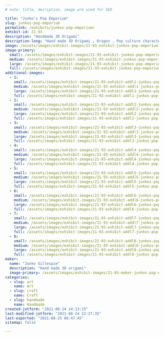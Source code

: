 ```yaml
---
# note: title, decription, image are used for SEO

title: "Junko's Pop Emporium"
slug: junkos-pop-emporium
permalink: /exhibits/junkos-pop-emporium/
exhibit-id: 21-93
description: "Handmade 3D Origami"
description-long: "Hand made 3D Origami , Dragon , Pop culture character "
image: /assets/images/exhibit-images/21-93-exhibit-junkos-pop-emporium-img-0889-2-large.JPG
image-primary: 
  small: /assets/images/exhibit-images/21-93-exhibit-junkos-pop-emporium-img-0889-2-small.JPG
  medium: /assets/images/exhibit-images/21-93-exhibit-junkos-pop-emporium-img-0889-2-medium.JPG
  large: /assets/images/exhibit-images/21-93-exhibit-junkos-pop-emporium-img-0889-2-large.JPG
  full: /assets/images/exhibit-images/21-93-exhibit-junkos-pop-emporium-img-0889-2-full.JPG
additional-images: 
  - 1:
    small: /assets/images/exhibit-images/21-93-exhibit-addl1-junkos-pop-emporium-20171020-192443-small.jpg
    medium: /assets/images/exhibit-images/21-93-exhibit-addl1-junkos-pop-emporium-20171020-192443-medium.jpg
    large: /assets/images/exhibit-images/21-93-exhibit-addl1-junkos-pop-emporium-20171020-192443-large.jpg
    full: /assets/images/exhibit-images/21-93-exhibit-addl1-junkos-pop-emporium-20171020-192443-full.jpg
  - 2:
    small: /assets/images/exhibit-images/21-93-exhibit-addl2-junkos-pop-emporium-30741850-1774115065973505-49448625911966090-n-1-small.jpg
    medium: /assets/images/exhibit-images/21-93-exhibit-addl2-junkos-pop-emporium-30741850-1774115065973505-49448625911966090-n-1-medium.jpg
    large: /assets/images/exhibit-images/21-93-exhibit-addl2-junkos-pop-emporium-30741850-1774115065973505-49448625911966090-n-1-large.jpg
    full: /assets/images/exhibit-images/21-93-exhibit-addl2-junkos-pop-emporium-30741850-1774115065973505-49448625911966090-n-1-full.jpg
  - 3:
    small: /assets/images/exhibit-images/21-93-exhibit-addl3-junkos-pop-emporium-img-0847-small.JPG
    medium: /assets/images/exhibit-images/21-93-exhibit-addl3-junkos-pop-emporium-img-0847-medium.JPG
    large: /assets/images/exhibit-images/21-93-exhibit-addl3-junkos-pop-emporium-img-0847-large.JPG
    full: /assets/images/exhibit-images/21-93-exhibit-addl3-junkos-pop-emporium-img-0847-full.JPG
  - 4:
    small: /assets/images/exhibit-images/21-93-exhibit-addl4-junkos-pop-emporium-img-0909-2-small.JPG
    medium: /assets/images/exhibit-images/21-93-exhibit-addl4-junkos-pop-emporium-img-0909-2-medium.JPG
    large: /assets/images/exhibit-images/21-93-exhibit-addl4-junkos-pop-emporium-img-0909-2-large.JPG
    full: /assets/images/exhibit-images/21-93-exhibit-addl4-junkos-pop-emporium-img-0909-2-full.JPG
  - 5:
    small: /assets/images/exhibit-images/21-93-exhibit-addl5-junkos-pop-emporium-img-3496-small.JPG
    medium: /assets/images/exhibit-images/21-93-exhibit-addl5-junkos-pop-emporium-img-3496-medium.JPG
    large: /assets/images/exhibit-images/21-93-exhibit-addl5-junkos-pop-emporium-img-3496-large.JPG
    full: /assets/images/exhibit-images/21-93-exhibit-addl5-junkos-pop-emporium-img-3496-full.JPG
  - 6:
    small: /assets/images/exhibit-images/21-93-exhibit-addl6-junkos-pop-emporium-img-7917-small.JPG
    medium: /assets/images/exhibit-images/21-93-exhibit-addl6-junkos-pop-emporium-img-7917-medium.JPG
    large: /assets/images/exhibit-images/21-93-exhibit-addl6-junkos-pop-emporium-img-7917-large.JPG
    full: /assets/images/exhibit-images/21-93-exhibit-addl6-junkos-pop-emporium-img-7917-full.JPG
  - 7:
    small: /assets/images/exhibit-images/21-93-exhibit-addl7-junkos-pop-emporium-img-8112-small.JPG
    medium: /assets/images/exhibit-images/21-93-exhibit-addl7-junkos-pop-emporium-img-8112-medium.JPG
    large: /assets/images/exhibit-images/21-93-exhibit-addl7-junkos-pop-emporium-img-8112-large.JPG
    full: /assets/images/exhibit-images/21-93-exhibit-addl7-junkos-pop-emporium-img-8112-full.JPG
  - 8:
    small: /assets/images/exhibit-images/21-93-exhibit-addl8-junkos-pop-emporium-il-794xn-846688084-130c-small.jpg
    medium: /assets/images/exhibit-images/21-93-exhibit-addl8-junkos-pop-emporium-il-794xn-846688084-130c-medium.jpg
    large: /assets/images/exhibit-images/21-93-exhibit-addl8-junkos-pop-emporium-il-794xn-846688084-130c-large.jpg
    full: /assets/images/exhibit-images/21-93-exhibit-addl8-junkos-pop-emporium-il-794xn-846688084-130c-full.jpg
maker: 
  name: "Junko Gillespie"
  description: "Hand made 3D origami"
  image-primary: /assets/images/exhibit-images/21-93-maker-junkos-pop-emporium-img-6834-2-medium.JPG
categories: 
  - slug: art
    name: Art
  - slug: craft
    name: Craft
  - slug: handmade
    name: Handmade
created-jotform: "2021-08-24 14:13:15"
last-modified-jotform: "2021-08-24 22:27:35"
last-exported: "2021-08-25 06:47:45"
sitemap: false

---
```

